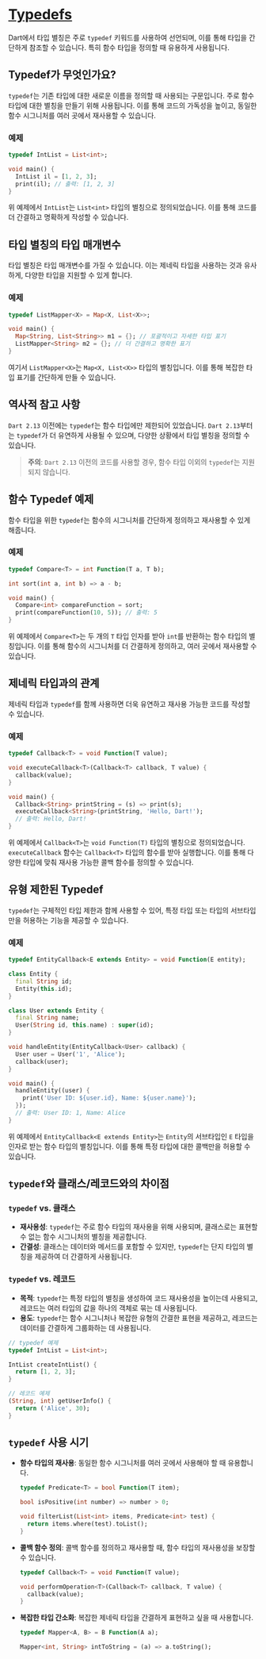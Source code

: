 # [Typedefs](https://dart.dev/language/typedefs)

Dart에서 타입 별칭은 주로 `typedef` 키워드를 사용하여 선언되며, 이를 통해 타입을 간단하게 참조할 수 있습니다. 특히 함수 타입을 정의할 때 유용하게 사용됩니다.

## Typedef가 무엇인가요?

`typedef`는 기존 타입에 대한 새로운 이름을 정의할 때 사용되는 구문입니다. 주로 함수 타입에 대한 별칭을 만들기 위해 사용됩니다. 이를 통해 코드의 가독성을 높이고, 동일한 함수 시그니처를 여러 곳에서 재사용할 수 있습니다.

### 예제

```dart
typedef IntList = List<int>;

void main() {
  IntList il = [1, 2, 3];
  print(il); // 출력: [1, 2, 3]
}
```

위 예제에서 `IntList`는 `List<int>` 타입의 별칭으로 정의되었습니다. 이를 통해 코드를 더 간결하고 명확하게 작성할 수 있습니다.

## 타입 별칭의 타입 매개변수

타입 별칭은 타입 매개변수를 가질 수 있습니다. 이는 제네릭 타입을 사용하는 것과 유사하게, 다양한 타입을 지원할 수 있게 합니다.

### 예제

```dart
typedef ListMapper<X> = Map<X, List<X>>;

void main() {
  Map<String, List<String>> m1 = {}; // 포괄적이고 자세한 타입 표기
  ListMapper<String> m2 = {}; // 더 간결하고 명확한 표기
}
```

여기서 `ListMapper<X>`는 `Map<X, List<X>>` 타입의 별칭입니다. 이를 통해 복잡한 타입 표기를 간단하게 만들 수 있습니다.

## 역사적 참고 사항

`Dart 2.13` 이전에는 `typedef`는 함수 타입에만 제한되어 있었습니다. `Dart 2.13`부터는 `typedef`가 더 유연하게 사용될 수 있으며, 다양한 상황에서 타입 별칭을 정의할 수 있습니다.

> **주의**: `Dart 2.13` 이전의 코드를 사용할 경우, 함수 타입 이외의 `typedef`는 지원되지 않습니다.

## 함수 Typedef 예제

함수 타입을 위한 `typedef`는 함수의 시그니처를 간단하게 정의하고 재사용할 수 있게 해줍니다.

### 예제

```dart
typedef Compare<T> = int Function(T a, T b);

int sort(int a, int b) => a - b;

void main() {
  Compare<int> compareFunction = sort;
  print(compareFunction(10, 5)); // 출력: 5
}
```

위 예제에서 `Compare<T>`는 두 개의 `T` 타입 인자를 받아 `int`를 반환하는 함수 타입의 별칭입니다. 이를 통해 함수의 시그니처를 더 간결하게 정의하고, 여러 곳에서 재사용할 수 있습니다.

## 제네릭 타입과의 관계

제네릭 타입과 `typedef`를 함께 사용하면 더욱 유연하고 재사용 가능한 코드를 작성할 수 있습니다.

### 예제

```dart
typedef Callback<T> = void Function(T value);

void executeCallback<T>(Callback<T> callback, T value) {
  callback(value);
}

void main() {
  Callback<String> printString = (s) => print(s);
  executeCallback<String>(printString, 'Hello, Dart!');
  // 출력: Hello, Dart!
}
```

위 예제에서 `Callback<T>`는 `void Function(T)` 타입의 별칭으로 정의되었습니다. `executeCallback` 함수는 `Callback<T>` 타입의 함수를 받아 실행합니다. 이를 통해 다양한 타입에 맞춰 재사용 가능한 콜백 함수를 정의할 수 있습니다.

## 유형 제한된 Typedef

`typedef`는 구체적인 타입 제한과 함께 사용할 수 있어, 특정 타입 또는 타입의 서브타입만을 허용하는 기능을 제공할 수 있습니다.

### 예제

```dart
typedef EntityCallback<E extends Entity> = void Function(E entity);

class Entity {
  final String id;
  Entity(this.id);
}

class User extends Entity {
  final String name;
  User(String id, this.name) : super(id);
}

void handleEntity(EntityCallback<User> callback) {
  User user = User('1', 'Alice');
  callback(user);
}

void main() {
  handleEntity((user) {
    print('User ID: ${user.id}, Name: ${user.name}');
  });
  // 출력: User ID: 1, Name: Alice
}
```

위 예제에서 `EntityCallback<E extends Entity>`는 `Entity`의 서브타입인 `E` 타입을 인자로 받는 함수 타입의 별칭입니다. 이를 통해 특정 타입에 대한 콜백만을 허용할 수 있습니다.

## `typedef`와 클래스/레코드와의 차이점

### `typedef` vs. 클래스

- **재사용성**: `typedef`는 주로 함수 타입의 재사용을 위해 사용되며, 클래스로는 표현할 수 없는 함수 시그니처의 별칭을 제공합니다.
- **간결성**: 클래스는 데이터와 메서드를 포함할 수 있지만, `typedef`는 단지 타입의 별칭을 제공하여 더 간결하게 사용됩니다.

### `typedef` vs. 레코드

- **목적**: `typedef`는 특정 타입의 별칭을 생성하여 코드 재사용성을 높이는데 사용되고, 레코드는 여러 타입의 값을 하나의 객체로 묶는 데 사용됩니다.
- **용도**: `typedef`는 함수 시그니처나 복잡한 유형의 간결한 표현을 제공하고, 레코드는 데이터를 간결하게 그룹화하는 데 사용됩니다.

```dart
// typedef 예제
typedef IntList = List<int>;

IntList createIntList() {
  return [1, 2, 3];
}

// 레코드 예제
(String, int) getUserInfo() {
  return ('Alice', 30);
}
```

## `typedef` 사용 시기

- **함수 타입의 재사용**: 동일한 함수 시그니처를 여러 곳에서 사용해야 할 때 유용합니다.
  
  ```dart
  typedef Predicate<T> = bool Function(T item);
  
  bool isPositive(int number) => number > 0;
  
  void filterList(List<int> items, Predicate<int> test) {
    return items.where(test).toList();
  }
  ```
  
- **콜백 함수 정의**: 콜백 함수를 정의하고 재사용할 때, 함수 타입의 재사용성을 보장할 수 있습니다.
  
  ```dart
  typedef Callback<T> = void Function(T value);
  
  void performOperation<T>(Callback<T> callback, T value) {
    callback(value);
  }
  ```

- **복잡한 타입 간소화**: 복잡한 제네릭 타입을 간결하게 표현하고 싶을 때 사용합니다.
  
  ```dart
  typedef Mapper<A, B> = B Function(A a);
  
  Mapper<int, String> intToString = (a) => a.toString();
  ```

